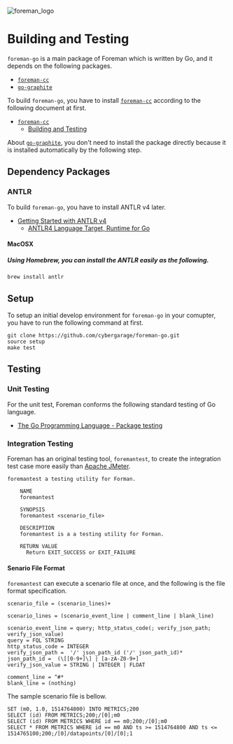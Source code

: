 ![foreman_logo](https://raw.github.com/cybergarage/foreman-doc/master/img/icon.png)

# Building and Testing

`foreman-go` is a main package of Foreman which is written by Go, and it depends on the following packages.

- [`foreman-cc`](https://github.com/cybergarage/foreman-cc)
- [`go-graphite`](https://github.com/cybergarage/go-graphite)

To build `foreman-go`, you have to install [`foreman-cc`](https://github.com/cybergarage/foreman-cc) according to the following document at first.

- [`foreman-cc`](https://github.com/cybergarage/foreman-cc)
  -  [Building and Testing](https://github.com/cybergarage/foreman-cc/blob/master/doc/building_and_testing.md)

About [`go-graphite`](https://github.com/cybergarage/go-graphite), you don't need to install the package directly because it is installed automatically by the following step.

## Dependency Packages

### ANTLR

To build `foreman-go`, you have to install ANTLR v4 later.

- [Getting Started with ANTLR v4](https://github.com/antlr/antlr4/blob/master/doc/getting-started.md)
  - [ANTLR4 Language Target, Runtime for Go](https://github.com/antlr/antlr4/blob/master/doc/go-target.md)

#### MacOSX

##### Using Homebrew, you can install the ANTLR easily as the following.

```
brew install antlr
```

## Setup

To setup an initial develop environment for `foreman-go` in your comupter, you have to run the following command at first.

```
git clone https://github.com/cybergarage/foreman-go.git
source setup
make test
```

## Testing

### Unit Testing

For the unit test, Foreman conforms the following standard testing of Go language.

- [The Go Programming Language - Package testing](https://golang.org/pkg/testing/)

### Integration Testing

Foreman has an original testing tool, `foremantest`, to create the integration test case more easily than [Apache JMeter](http://jmeter.apache.org). 

```
foremantest a testing utility for Forman.

	NAME
	foremantest

	SYNOPSIS
	foremantest <scenario_file>

	DESCRIPTION
	foremantest is a a testing utility for Forman.

	RETURN VALUE
	  Return EXIT_SUCCESS or EXIT_FAILURE
```

#### Senario File Format

`foremantest` can execute a scenario file at once, and the following is the file format specification.

```
scenario_file = (scenario_lines)+

scenario_lines = (scenario_event_line | comment_line | blank_line)

scenario_event_line = query; http_status_code(; verify_json_path; verify_json_value)
query = FQL STRING
http_status_code = INTEGER
verify_json_path =  '/' json_path_id ('/' json_path_id)*
json_path_id =  (\[[0-9+]\] | [a-zA-Z0-9+]
verify_json_value = STRING | INTEGER | FLOAT

comment_line = ^#*
blank_line = (nothing)
```

The sample scenario file is bellow.

```
SET (m0, 1.0, 1514764800) INTO METRICS;200
SELECT (id) FROM METRICS;200;/[0];m0
SELECT (id) FROM METRICS WHERE id == m0;200;/[0];m0
SELECT * FROM METRICS WHERE id == m0 AND ts >= 1514764800 AND ts <= 1514765100;200;/[0]/datapoints/[0]/[0];1
```
